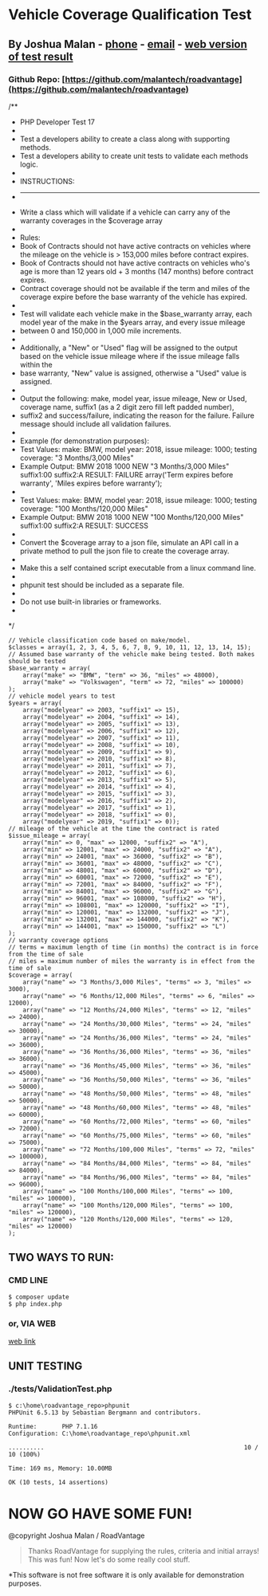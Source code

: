 # Vehicle Coverage Qualification Test
## By Joshua Malan - [phone](tel:8014009629) - [email](mtech801@gmail.com) - [web version of test result ](https://customapplicationdesign.com)
### Github Repo: [https://github.com/malantech/roadvantage](https://github.com/malantech/roadvantage) 
/**
 * PHP Developer Test 17
 *
 * Test a developers ability to create a class along with supporting methods.
 * Test a developers ability to create unit tests to validate each methods logic.
 *
 * INSTRUCTIONS:
 * --------------------------------------------------------------------
 * Write a class which will validate if a vehicle can carry any of the warranty coverages in the $coverage array
 *
 * Rules:
 * Book of Contracts should not have active contracts on vehicles where the mileage on the vehicle is > 153,000 miles before contract expires.
 * Book of Contracts should not have active contracts on vehicles who's age is more than 12 years old + 3 months (147 months) before contract expires.
 * Contract coverage should not be available if the term and miles of the coverage expire before the base warranty of the vehicle has expired.
 *
 * Test will validate each vehicle make in the $base_warranty array, each model year of the make in the $years array, and every issue mileage
 * between 0 and 150,000 in 1,000 mile increments.
 *
 * Additionally, a "New" or "Used" flag will be assigned to the output based on the vehicle issue mileage where if the issue mileage falls within the
 * base warranty, "New" value is assigned, otherwise a "Used" value is assigned.
 *
 * Output the following: make, model year, issue mileage, New or Used, coverage name, suffix1 (as a 2 digit zero fill left padded number),
 * suffix2 and success/failure, indicating the reason for the failure. Failure message should include all validation failures.
 *
 * Example (for demonstration purposes):
 *  Test Values: make: BMW, model year: 2018, issue mileage: 1000; testing coverage: "3 Months/3,000 Miles"
 *  Example Output: BMW  2018  1000  NEW  "3 Months/3,000 Miles"  suffix1:00  suffix2:A  RESULT: FAILURE array('Term expires before warranty', 'Miles expires before warranty');
 *
 *  Test Values: make: BMW, model year: 2018, issue mileage: 1000; testing coverage: "100 Months/120,000 Miles"
 *  Example Output: BMW  2018  1000  NEW  "100 Months/120,000 Miles"  suffix1:00  suffix2:A  RESULT: SUCCESS
 *
 * Convert the $coverage array to a json file, simulate an API call in a private method to pull the json file to create the coverage array.
 *
 * Make this a self contained script executable from a linux command line.
 *
 * phpunit test should be included as a separate file.
 *
 * Do not use built-in libraries or frameworks.
 *
 */
```
// Vehicle classification code based on make/model.
$classes = array(1, 2, 3, 4, 5, 6, 7, 8, 9, 10, 11, 12, 13, 14, 15);
// Assumed base warranty of the vehicle make being tested. Both makes should be tested
$base_warranty = array(
    array("make" => "BMW", "term" => 36, "miles" => 48000),
    array("make" => "Volkswagen", "term" => 72, "miles" => 100000)
);
// vehicle model years to test
$years = array(
    array("modelyear" => 2003, "suffix1" => 15),
    array("modelyear" => 2004, "suffix1" => 14),
    array("modelyear" => 2005, "suffix1" => 13),
    array("modelyear" => 2006, "suffix1" => 12),
    array("modelyear" => 2007, "suffix1" => 11),
    array("modelyear" => 2008, "suffix1" => 10),
    array("modelyear" => 2009, "suffix1" => 9),
    array("modelyear" => 2010, "suffix1" => 8),
    array("modelyear" => 2011, "suffix1" => 7),
    array("modelyear" => 2012, "suffix1" => 6),
    array("modelyear" => 2013, "suffix1" => 5),
    array("modelyear" => 2014, "suffix1" => 4),
    array("modelyear" => 2015, "suffix1" => 3),
    array("modelyear" => 2016, "suffix1" => 2),
    array("modelyear" => 2017, "suffix1" => 1),
    array("modelyear" => 2018, "suffix1" => 0),
    array("modelyear" => 2019, "suffix1" => 0));
// mileage of the vehicle at the time the contract is rated
$issue_mileage = array(
    array("min" => 0, "max" => 12000, "suffix2" => "A"),
    array("min" => 12001, "max" => 24000, "suffix2" => "A"),
    array("min" => 24001, "max" => 36000, "suffix2" => "B"),
    array("min" => 36001, "max" => 48000, "suffix2" => "C"),
    array("min" => 48001, "max" => 60000, "suffix2" => "D"),
    array("min" => 60001, "max" => 72000, "suffix2" => "E"),
    array("min" => 72001, "max" => 84000, "suffix2" => "F"),
    array("min" => 84001, "max" => 96000, "suffix2" => "G"),
    array("min" => 96001, "max" => 108000, "suffix2" => "H"),
    array("min" => 108001, "max" => 120000, "suffix2" => "I"),
    array("min" => 120001, "max" => 132000, "suffix2" => "J"),
    array("min" => 132001, "max" => 144000, "suffix2" => "K"),
    array("min" => 144001, "max" => 150000, "suffix2" => "L")
);
// warranty coverage options
// terms = maximum length of time (in months) the contract is in force from the time of sale
// miles = maximum number of miles the warranty is in effect from the time of sale
$coverage = array(
    array("name" => "3 Months/3,000 Miles", "terms" => 3, "miles" => 3000),
    array("name" => "6 Months/12,000 Miles", "terms" => 6, "miles" => 12000),
    array("name" => "12 Months/24,000 Miles", "terms" => 12, "miles" => 24000),
    array("name" => "24 Months/30,000 Miles", "terms" => 24, "miles" => 30000),
    array("name" => "24 Months/36,000 Miles", "terms" => 24, "miles" => 36000),
    array("name" => "36 Months/36,000 Miles", "terms" => 36, "miles" => 36000),
    array("name" => "36 Months/45,000 Miles", "terms" => 36, "miles" => 45000),
    array("name" => "36 Months/50,000 Miles", "terms" => 36, "miles" => 50000),
    array("name" => "48 Months/50,000 Miles", "terms" => 48, "miles" => 50000),
    array("name" => "48 Months/60,000 Miles", "terms" => 48, "miles" => 60000),
    array("name" => "60 Months/72,000 Miles", "terms" => 60, "miles" => 72000),
    array("name" => "60 Months/75,000 Miles", "terms" => 60, "miles" => 75000),
    array("name" => "72 Months/100,000 Miles", "terms" => 72, "miles" => 100000),
    array("name" => "84 Months/84,000 Miles", "terms" => 84, "miles" => 84000),
    array("name" => "84 Months/96,000 Miles", "terms" => 84, "miles" => 96000),
    array("name" => "100 Months/100,000 Miles", "terms" => 100, "miles" => 100000),
    array("name" => "100 Months/120,000 Miles", "terms" => 100, "miles" => 120000),
    array("name" => "120 Months/120,000 Miles", "terms" => 120, "miles" => 120000)
);
```

## TWO WAYS TO RUN:
### CMD LINE
```
$ composer update
$ php index.php
```
### or, VIA WEB
[web link ](https://customapplicationdesign.com)

## UNIT TESTING
### ./tests/ValidationTest.php
```
$ c:\home\roadvantage_repo>phpunit
PHPUnit 6.5.13 by Sebastian Bergmann and contributors.

Runtime:       PHP 7.1.16
Configuration: C:\home\roadvantage_repo\phpunit.xml

..........                                                        10 / 10 (100%)

Time: 169 ms, Memory: 10.00MB

OK (10 tests, 14 assertions)
```
# NOW GO HAVE SOME FUN!

@copyright Joshua Malan / RoadVantage 
> Thanks RoadVantage for supplying the rules, criteria and initial arrays! This was fun! Now let's do some really cool stuff.

*This software is not free software it is only available for demonstration purposes. 